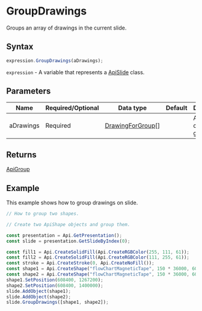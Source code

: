 # GroupDrawings

Groups an array of drawings in the current slide.

## Syntax

```javascript
expression.GroupDrawings(aDrawings);
```

`expression` - A variable that represents a [ApiSlide](../ApiSlide.md) class.

## Parameters

| **Name** | **Required/Optional** | **Data type** | **Default** | **Description** |
| ------------- | ------------- | ------------- | ------------- | ------------- |
| aDrawings | Required | [DrawingForGroup](../../Enumeration/DrawingForGroup.md)[] |  | An array of drawings to group. |

## Returns

[ApiGroup](../../ApiGroup/ApiGroup.md)

## Example

This example shows how to group drawings on slide.

```javascript editor-pptx
// How to group two shapes.

// Create two ApiShape objects and group them.

const presentation = Api.GetPresentation();
const slide = presentation.GetSlideByIndex(0);

const fill1 = Api.CreateSolidFill(Api.CreateRGBColor(255, 111, 61));
const fill2 = Api.CreateSolidFill(Api.CreateRGBColor(111, 255, 61));
const stroke = Api.CreateStroke(0, Api.CreateNoFill());
const shape1 = Api.CreateShape("flowChartMagneticTape", 150 * 36000, 60 * 36000, fill1, stroke);
const shape2 = Api.CreateShape("flowChartMagneticTape", 150 * 36000, 60 * 36000, fill2, stroke);
shape1.SetPosition(608400, 1267200);
shape2.SetPosition(608400, 1400000);
slide.AddObject(shape1);
slide.AddObject(shape2);
slide.GroupDrawings([shape1, shape2]);

```
